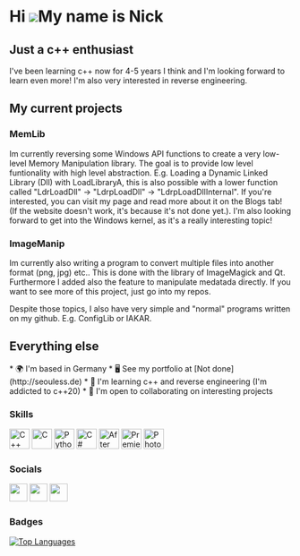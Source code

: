Hi ![](https://user-images.githubusercontent.com/18350557/176309783-0785949b-9127-417c-8b55-ab5a4333674e.gif)My name is Nick
============================================================================================================================

Just a c++ enthusiast
-----------------

I've been learning c++ now for 4-5 years I think and I'm looking forward to learn even more! I'm also very interested in reverse engineering. 

<h2> My current projects </h2>
<h3> MemLib </h3>
Im currently reversing some Windows API functions to create a very low-level Memory Manipulation library. The goal is to provide low level funtionality with high level abstraction. E.g. Loading a Dynamic Linked Library (Dll) with LoadLibraryA, this is also possible with a lower function called "LdrLoadDll" -> "LdrpLoadDll" -> "LdrpLoadDllInternal". If you're interested, you can visit my page and read more about it on the Blogs tab! (If the website doesn't work, it's because it's not done yet.). I'm also looking forward to get into the Windows kernel, as it's a really interesting topic!

<h3> ImageManip </h3>
Im currently also writing a program to convert multiple files into another format (png, jpg) etc.. This is done with the library of ImageMagick and Qt. Furthermore I added also the feature to manipulate medatada directly. If you want to see more of this project, just go into my repos.

Despite those topics, I also have very simple and "normal" programs written on my github. E.g. ConfigLib or IAKAR.

<h2>Everything else </h2>
*   🌍  I'm based in Germany
*   🖥️  See my portfolio at [Not done](http://seouless.de)
*   🧠  I'm learning c++ and reverse engineering (I'm addicted to c++20)
*   🤝  I'm open to collaborating on interesting projects

### Skills 
<p align="left">
<a href="https://docs.microsoft.com/en-us/cpp/?view=msvc-170" target="_blank" rel="noreferrer"><img src="https://raw.githubusercontent.com/danielcranney/readme-generator/main/public/icons/skills/cplusplus-colored.svg" width="36" height="36" alt="C++" /></a>
<a href="https://docs.microsoft.com/en-us/cpp/?view=msvc-170" target="_blank" rel="noreferrer"><img src="https://raw.githubusercontent.com/danielcranney/readme-generator/main/public/icons/skills/c-colored.svg" width="36" height="36" alt="C" /></a>
<a href="https://www.python.org/" target="_blank" rel="noreferrer"><img src="https://raw.githubusercontent.com/danielcranney/readme-generator/main/public/icons/skills/python-colored.svg" width="36" height="36" alt="Python" /></a>
<a href="https://docs.microsoft.com/en-us/dotnet/csharp/" target="_blank" rel="noreferrer"><img src="https://raw.githubusercontent.com/danielcranney/readme-generator/main/public/icons/skills/csharp-colored.svg" width="36" height="36" alt="C#" /></a>
<a href="https://www.adobe.com/uk/products/aftereffects.html" target="_blank" rel="noreferrer"><img src="https://raw.githubusercontent.com/danielcranney/readme-generator/main/public/icons/skills/aftereffects-colored.svg" width="36" height="36" alt="After Effects" /></a>
<a href="https://www.adobe.com/uk/products/premiere.html" target="_blank" rel="noreferrer"><img src="https://raw.githubusercontent.com/danielcranney/readme-generator/main/public/icons/skills/premierepro-colored.svg" width="36" height="36" alt="Premiere Pro" /></a>
<a href="https://www.adobe.com/uk/products/photoshop.html" target="_blank" rel="noreferrer"><img src="https://raw.githubusercontent.com/danielcranney/readme-generator/main/public/icons/skills/photoshop-colored.svg" width="36" height="36" alt="Photoshop" /></a>
</p>

### Socials            
<p align="left"> <a href="https://discord.com/users/seoulxss" target="_blank" rel="noreferrer"><img src="https://raw.githubusercontent.com/danielcranney/readme-generator/main/public/icons/socials/discord.svg" width="32" height="32" /></a> <a href="https://www.github.com/seoulxss" target="_blank" rel="noreferrer"><img src="https://raw.githubusercontent.com/danielcranney/readme-generator/main/public/icons/socials/github.svg" width="32" height="32" /></a> <a href="https://www.stackoverflow.com/users/seoulxss" target="_blank" rel="noreferrer"><img src="https://raw.githubusercontent.com/danielcranney/readme-generator/main/public/icons/socials/stackoverflow.svg" width="32" height="32" /></a></p>


### Badges
<a href="https://github.com/seoulxss" align="left"><img src="https://github-readme-stats.vercel.app/api/top-langs/?username=seoulxss&langs_count=10&title_color=0891b2&text_color=ffffff&icon_color=0891b2&bg_color=1c1917&hide_border=true&locale=en&custom_title=Top%20%Languages" alt="Top Languages" /></a>
